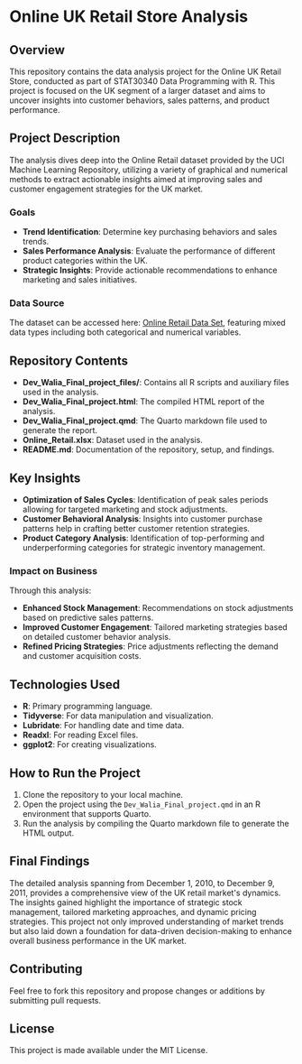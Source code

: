 # Online UK Retail Store Analysis

## Overview
This repository contains the data analysis project for the Online UK Retail Store, conducted as part of STAT30340 Data Programming with R. This project is focused on the UK segment of a larger dataset and aims to uncover insights into customer behaviors, sales patterns, and product performance.

## Project Description
The analysis dives deep into the Online Retail dataset provided by the UCI Machine Learning Repository, utilizing a variety of graphical and numerical methods to extract actionable insights aimed at improving sales and customer engagement strategies for the UK market.

### Goals
- **Trend Identification**: Determine key purchasing behaviors and sales trends.
- **Sales Performance Analysis**: Evaluate the performance of different product categories within the UK.
- **Strategic Insights**: Provide actionable recommendations to enhance marketing and sales initiatives.

### Data Source
The dataset can be accessed here: [Online Retail Data Set](https://archive.ics.uci.edu/dataset/352/online+retail), featuring mixed data types including both categorical and numerical variables.

## Repository Contents
- **Dev_Walia_Final_project_files/**: Contains all R scripts and auxiliary files used in the analysis.
- **Dev_Walia_Final_project.html**: The compiled HTML report of the analysis.
- **Dev_Walia_Final_project.qmd**: The Quarto markdown file used to generate the report.
- **Online_Retail.xlsx**: Dataset used in the analysis.
- **README.md**: Documentation of the repository, setup, and findings.

## Key Insights
- **Optimization of Sales Cycles**: Identification of peak sales periods allowing for targeted marketing and stock adjustments.
- **Customer Behavioral Analysis**: Insights into customer purchase patterns help in crafting better customer retention strategies.
- **Product Category Analysis**: Identification of top-performing and underperforming categories for strategic inventory management.

### Impact on Business
Through this analysis:
- **Enhanced Stock Management**: Recommendations on stock adjustments based on predictive sales patterns.
- **Improved Customer Engagement**: Tailored marketing strategies based on detailed customer behavior analysis.
- **Refined Pricing Strategies**: Price adjustments reflecting the demand and customer acquisition costs.

## Technologies Used
- **R**: Primary programming language.
- **Tidyverse**: For data manipulation and visualization.
- **Lubridate**: For handling date and time data.
- **Readxl**: For reading Excel files.
- **ggplot2**: For creating visualizations.

## How to Run the Project
1. Clone the repository to your local machine.
2. Open the project using the `Dev_Walia_Final_project.qmd` in an R environment that supports Quarto.
3. Run the analysis by compiling the Quarto markdown file to generate the HTML output.

## Final Findings
The detailed analysis spanning from December 1, 2010, to December 9, 2011, provides a comprehensive view of the UK retail market's dynamics. The insights gained highlight the importance of strategic stock management, tailored marketing approaches, and dynamic pricing strategies. This project not only improved understanding of market trends but also laid down a foundation for data-driven decision-making to enhance overall business performance in the UK market.

## Contributing
Feel free to fork this repository and propose changes or additions by submitting pull requests.

## License
This project is made available under the MIT License.
